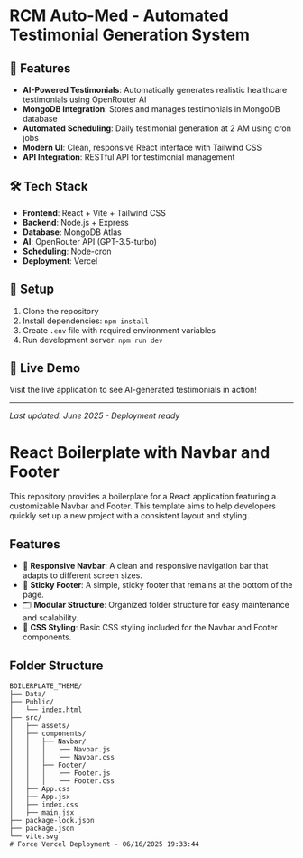 # RCM Auto-Med - Automated Testimonial Generation System

## 🚀 Features

- **AI-Powered Testimonials**: Automatically generates realistic healthcare testimonials using OpenRouter AI
- **MongoDB Integration**: Stores and manages testimonials in MongoDB database
- **Automated Scheduling**: Daily testimonial generation at 2 AM using cron jobs
- **Modern UI**: Clean, responsive React interface with Tailwind CSS
- **API Integration**: RESTful API for testimonial management

## 🛠️ Tech Stack

- **Frontend**: React + Vite + Tailwind CSS
- **Backend**: Node.js + Express
- **Database**: MongoDB Atlas
- **AI**: OpenRouter API (GPT-3.5-turbo)
- **Scheduling**: Node-cron
- **Deployment**: Vercel

## 🔧 Setup

1. Clone the repository
2. Install dependencies: `npm install`
3. Create `.env` file with required environment variables
4. Run development server: `npm run dev`

## 🌟 Live Demo

Visit the live application to see AI-generated testimonials in action!

---
*Last updated: June 2025 - Deployment ready*

# React Boilerplate with Navbar and Footer


This repository provides a boilerplate for a React application featuring a customizable Navbar and Footer. This template aims to help developers quickly set up a new project with a consistent layout and styling.

## Features

- 🚀 **Responsive Navbar**: A clean and responsive navigation bar that adapts to different screen sizes.
- 📌 **Sticky Footer**: A simple, sticky footer that remains at the bottom of the page.
- 🗂️ **Modular Structure**: Organized folder structure for easy maintenance and scalability.
- 🎨 **CSS Styling**: Basic CSS styling included for the Navbar and Footer components.

## Folder Structure

```plaintext
BOILERPLATE_THEME/
├── Data/
├── Public/
│   └── index.html
├── src/
│   ├── assets/
│   ├── components/
│   │   ├── Navbar/
│   │   │   ├── Navbar.js
│   │   │   └── Navbar.css
│   │   ├── Footer/
│   │   │   ├── Footer.js
│   │   │   └── Footer.css
│   ├── App.css
│   ├── App.jsx
│   ├── index.css
│   ├── main.jsx
├── package-lock.json
├── package.json
└── vite.svg
#   F o r c e   V e r c e l   D e p l o y m e n t   -   0 6 / 1 6 / 2 0 2 5   1 9 : 3 3 : 4 4  
 